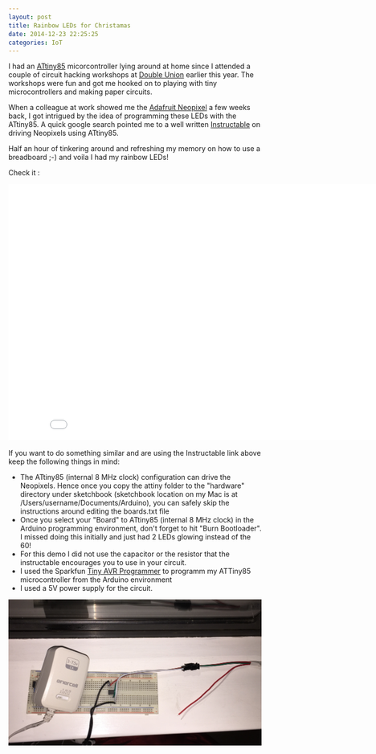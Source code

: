 ```yaml
---
layout: post
title: Rainbow LEDs for Christamas
date: 2014-12-23 22:25:25
categories: IoT
---
```


I had an [ATtiny85][attiny] micorcontroller lying around at home since I attended a couple of circuit hacking workshops at [Double Union][du] earlier this year. The workshops were fun and got me hooked on to playing with tiny microcontrollers and making paper circuits.

When a colleague at work showed me the [Adafruit Neopixel][np] a few weeks back, I got intrigued by the idea of programming these LEDs with the ATtiny85. A quick google search pointed me to a well written [Instructable][instr] on driving Neopixels using ATtiny85.

Half an hour of tinkering around and refreshing my memory on how to use a breadboard ;-) and voila I had my rainbow LEDs!

Check it : 
<iframe width="854" height="510" src="//www.youtube.com/embed/VWDC2DeRBX8" frameborder="0" allowfullscreen></iframe>

If you want to do something similar and are using the Instructable link above keep the following things in mind:

* The ATtiny85 (internal 8 MHz clock) configuration can drive the Neopixels. Hence once you copy the attiny folder to the "hardware" directory under sketchbook (sketchbook location on my Mac is at /Users/username/Documents/Arduino), you can safely skip the instructions around editing the boards.txt file
* Once you select your "Board" to ATtiny85 (internal 8 MHz clock) in the Arduino programming environment, don't forget to hit "Burn Bootloader". I missed doing this initially and just had 2 LEDs glowing instead of the 60!
* For this demo I did not use the capacitor or the resistor that the instructable encourages you to use in your circuit.
* I used the Sparkfun [Tiny AVR Programmer][avr] to programm my ATTiny85 microcontroller from the Arduino environment
* I used a 5V power supply for the circuit.

![Driver Circuit](/assets/article_images/2014-12-23-attiny1/attiny-driver-circuit.jpg)

[attiny]: https://www.sparkfun.com/products/9378
[du]: http://doubleunion.tumblr.com/post/79951996963/programming-attiny-thursday-20th-march
[np]: http://www.adafruit.com/category/168
[instr]: http://www.instructables.com/id/Use-a-1-ATTiny-to-drive-addressable-RGB-LEDs/
[avr]: https://www.sparkfun.com/products/11801 
